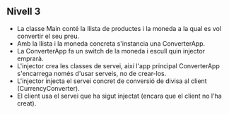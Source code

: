 ## Nivell 3

- La classe Main conté la llista de productes i la moneda a la qual es vol convertir el seu preu.
- Amb la llista i la moneda concreta s'instancia una ConverterApp.
- La ConverterApp fa un switch de la moneda i escull quin injector emprarà.
- L'injector crea les classes de servei, així l'app principal ConverterApp s'encarrega només d'usar serveis, no de crear-los.
- L'injector injecta el servei concret de conversió de divisa al client (CurrencyConverter).
- El client usa el servei que ha sigut injectat (encara que el client no l'ha creat).
